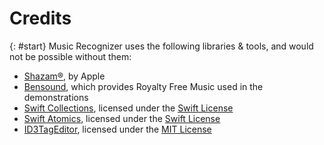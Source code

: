 # Credits
{: #start}
Music Recognizer uses the following libraries & tools, and would not be possible without them:

* [Shazam®](https://www.shazam.com), by Apple
* [Bensound](https://www.bensound.com), which provides Royalty Free Music used in the demonstrations
* [Swift Collections](https://github.com/apple/swift-collections), licensed under the [Swift License](https://swift.org/LICENSE.txt)
* [Swift Atomics](https://github.com/apple/swift-atomics), licensed under the [Swift License](https://swift.org/LICENSE.txt)
* [ID3TagEditor](https://github.com/chicio/ID3TagEditor), licensed under the [MIT License](https://github.com/chicio/ID3TagEditor/blob/master/LICENSE.md)
